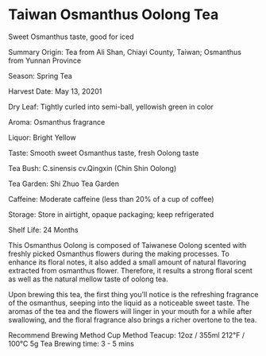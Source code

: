 # Taiwan Osmanthus Oolong Tea
Sweet Osmanthus taste, good for iced

Summary
Origin:
Tea from Ali Shan, Chiayi County, Taiwan; Osmanthus from Yunnan Province

Season:
Spring Tea

Harvest Date:
May 13, 20201

Dry Leaf:
Tightly curled into semi-ball, yellowish green in color

Aroma:
Osmanthus fragrance

Liquor:
Bright Yellow

Taste:
Smooth sweet Osmanthus taste, fresh Oolong taste

Tea Bush:
C.sinensis cv.Qingxin (Chin Shin Oolong)

Tea Garden:
Shi Zhuo Tea Garden

Caffeine:
Moderate caffeine (less than 20% of a cup of coffee)

Storage:
Store in airtight, opaque packaging; keep refrigerated

Shelf Life:
24 Months

This Osmanthus Oolong is composed of Taiwanese Oolong scented with freshly picked Osmanthus flowers during the making processes. To enhance its floral notes, it also added a small amount of natural flavoring extracted from osmanthus flower. Therefore, it results a strong floral scent as well as the natural mellow taste of oolong tea.

Upon brewing this tea, the first thing you’ll notice is the refreshing fragrance of the osmanthus, seeping into the liquid as a noticeable sweet taste. The aromas of the tea and the flowers will linger in your mouth for a while after swallowing, and the floral fragrance also brings a richer overtone to the tea.

Recommend Brewing Method
Cup Method
Teacup: 12oz / 355ml
212℉ / 100℃
5g Tea
Brewing time: 3 - 5 mins
